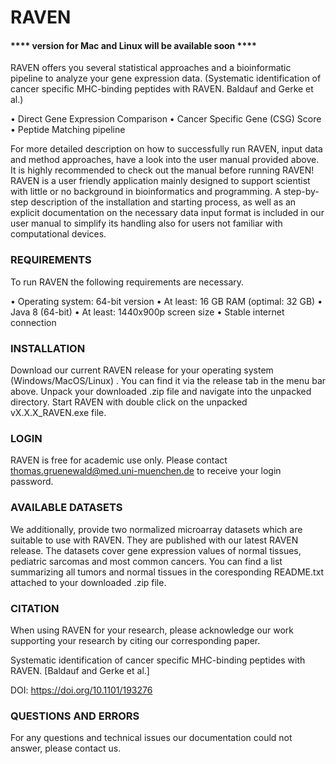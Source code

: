 # RAVEN

#### **** version for Mac and Linux will be available soon ****

RAVEN offers you several statistical approaches and a bioinformatic pipeline to analyze your gene expression data. (Systematic identification of cancer specific MHC-binding peptides with RAVEN. Baldauf and Gerke et al.)

•	Direct Gene Expression Comparison
•	Cancer Specific Gene (CSG) Score 
•	Peptide Matching pipeline

For more detailed description on how to successfully run RAVEN, input data and method approaches, have a look into the user manual provided above. It is highly recommended to check out the manual before running RAVEN!
RAVEN is a user friendly application mainly designed to support scientist with little or no background in bioinformatics and programming.  A step-by-step description of the installation and starting process, as well as an explicit documentation on the necessary data input format is included in our user manual to simplify its handling also for users not familiar with computational devices.

### REQUIREMENTS

To run RAVEN the following requirements are necessary. 

•	Operating system: 64-bit version
•	At least: 16 GB RAM (optimal: 32 GB)
•	Java 8 (64-bit)
•	At least: 1440x900p screen size
•	Stable internet connection

### INSTALLATION
Download our current RAVEN release for your operating system (Windows/MacOS/Linux) . You can find it via the release tab in the menu bar above. Unpack your downloaded .zip file and navigate into the unpacked directory. Start RAVEN with double click on the unpacked vX.X.X_RAVEN.exe file.

### LOGIN 
RAVEN is free for academic use only. Please contact thomas.gruenewald@med.uni-muenchen.de to receive your login password.

### AVAILABLE DATASETS
We additionally, provide two normalized microarray datasets which are suitable to use with RAVEN. They are published with our latest RAVEN release. The datasets cover gene expression values of normal tissues, pediatric sarcomas and most common cancers. You can find a list summarizing all tumors and normal tissues in the coresponding README.txt attached to your downloaded .zip file.

### CITATION
When using RAVEN for your research, please acknowledge our work supporting your research by citing our corresponding paper.

Systematic identification of cancer specific MHC-binding peptides with RAVEN.
 [Baldauf and Gerke et al.]

DOI:  https://doi.org/10.1101/193276 

### QUESTIONS AND ERRORS
For any questions and technical issues our documentation could not answer, please contact us. 


